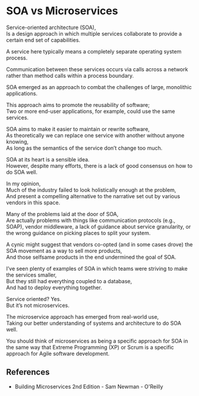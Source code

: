 # SOA vs Microservices

Service-oriented architecture (SOA),  
Is a design approach in which multiple services collaborate to provide a certain end set of capabilities.

A service here typically means a completely separate operating system process.

Communication between these services occurs via calls across a network rather than method calls within a process boundary.

SOA emerged as an approach to combat the challenges of large, monolithic applications.

This approach aims to promote the reusability of software;  
Two or more end-user applications, for example, could use the same services.

SOA aims to make it easier to maintain or rewrite software,  
As theoretically we can replace one service with another without anyone knowing,  
As long as the semantics of the service don’t change too much.

SOA at its heart is a sensible idea.  
However, despite many efforts, there is a lack of good consensus on how to do SOA well.

In my opinion,  
Much of the industry failed to look holistically enough at the problem,  
And present a compelling alternative to the narrative set out by various vendors in this space.

Many of the problems laid at the door of SOA,  
Are actually problems with things like communication protocols (e.g., SOAP), vendor middleware, a lack of guidance about service granularity, or the wrong guidance on picking places to split your system.

A cynic might suggest that vendors co-opted (and in some cases drove) the SOA movement as a way to sell more products,  
And those selfsame products in the end undermined the goal of SOA.

I’ve seen plenty of examples of SOA in which teams were striving to make the services smaller,  
But they still had everything coupled to a database,  
And had to deploy everything together.

Service oriented? Yes.  
But it’s not microservices.

The microservice approach has emerged from real-world use,  
Taking our better understanding of systems and architecture to do SOA well.

You should think of microservices as being a specific approach for SOA in the same way that Extreme Programming (XP) or Scrum is a specific approach for Agile software development.

## References

- Building Microservices 2nd Edition - Sam Newman - O'Reilly
